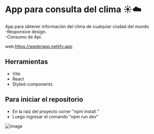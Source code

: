 
# App para consulta del clima :sunny::cloud:

App  para obtener información del clima de cualquier ciudad del mundo<br/>
-Responsive design.<br/>
-Consumo de Api.<br/>


web:https://wederapp.netlify.app


## Herramientas
- Vite<br/>
- React<br/>
- Styled-components

## Para iniciar el repositorio

- En la raiz del proyecto correr "npm install " 
- Luego ingresar el comando  "npm run dev"


![image](https://user-images.githubusercontent.com/75167956/174198663-d4b53325-dc0f-4dd6-b78a-b58d81260347.png)
